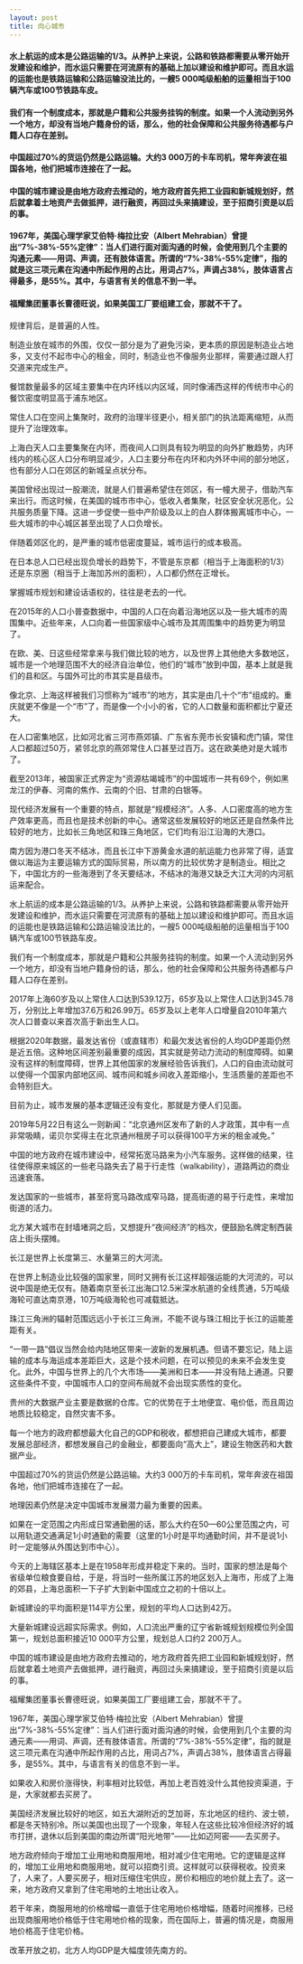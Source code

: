 ```yaml
---
layout: post
title: 向心城市
---
```

#### 水上航运的成本是公路运输的1/3。从养护上来说，公路和铁路都需要从零开始开发建设和维护，而水运只需要在河流原有的基础上加以建设和维护即可。而且水运的运能也是铁路运输和公路运输没法比的，一艘5 000吨级船舶的运量相当于100辆汽车或100节铁路车皮。
#### 我们有一个制度成本，那就是户籍和公共服务挂钩的制度。如果一个人流动到另外一个地方，却没有当地户籍身份的话，那么，他的社会保障和公共服务待遇都与户籍人口存在差别。
#### 中国超过70%的货运仍然是公路运输。大约3 000万的卡车司机，常年奔波在祖国各地，他们把城市连接在了一起。
#### 中国的城市建设是由地方政府去推动的，地方政府首先把工业园和新城规划好，然后就拿着土地资产去做抵押，进行融资，再回过头来搞建设，至于招商引资是以后的事。
#### 1967年，美国心理学家艾伯特·梅拉比安（Albert Mehrabian）曾提出“7%-38%-55%定律”：当人们进行面对面沟通的时候，会使用到几个主要的沟通元素——用词、声调，还有肢体语言。所谓的“7%-38%-55%定律”，指的就是这三项元素在沟通中所起作用的占比，用词占7%，声调占38%，肢体语言占得最多，是55%。其中，与语言有关的信息不到一半。
#### 福耀集团董事长曹德旺说，如果美国工厂要组建工会，那就不干了。
<!-- more -->
规律背后，是普遍的人性。

制造业放在城市的外围，仅仅一部分是为了避免污染，更本质的原因是制造业占地多，又支付不起市中心的租金，同时，制造业也不像服务业那样，需要通过跟人打交道来完成生产。

餐馆数量最多的区域主要集中在内环线以内区域，同时像浦西这样的传统市中心的餐饮密度明显高于浦东地区。

常住人口在空间上集聚时，政府的治理半径更小，相关部门的执法距离缩短，从而提升了治理效率。

上海白天人口主要集聚在内环，而夜间人口则具有较为明显的向外扩散趋势，内环线内的核心区人口分布明显减少，人口主要分布在内环和内外环中间的部分地区，也有部分人口在郊区的新城呈点状分布。

美国曾经出现过一股潮流，就是人们普遍希望住在郊区，有一幢大房子，借助汽车来出行。而这时候，在美国的城市市中心，低收入者集聚，社区安全状况恶化，公共服务质量下降。这进一步促使一些中产阶级及以上的白人群体搬离城市中心，一些大城市的中心城区甚至出现了人口负增长。

伴随着郊区化的，是严重的城市低密度蔓延，城市运行的成本极高。

在日本总人口已经出现负增长的趋势下，不管是东京都（相当于上海面积的1/3）还是东京圈（相当于上海加苏州的面积），人口都仍然在正增长。

掌握城市规划和建设话语权的，往往是老去的一代。

在2015年的人口小普查数据中，中国的人口在向着沿海地区以及一些大城市的周围集中。近些年来，人口向着一些国家级中心城市及其周围集中的趋势更为明显了。

在欧、美、日这些经常拿来与我们做比较的地方，以及世界上其他绝大多数地区，城市是一个地理范围不大的经济自治单位，他们的“城市”放到中国，基本上就是我们的县和区。与国外可比的市其实是县级市。

像北京、上海这样被我们习惯称为“城市”的地方，其实是由几十个“市”组成的。重庆就更不像是一个“市”了，而是像一个小小的省，它的人口数量和面积都比宁夏还大。

在人口密集地区，比如河北省三河市燕郊镇、广东省东莞市长安镇和虎门镇，常住人口都超过50万，紧邻北京的燕郊常住人口甚至过百万。这在欧美绝对是大城市了。

截至2013年，被国家正式界定为“资源枯竭城市”的中国城市一共有69个，例如黑龙江的伊春、河南的焦作、云南的个旧、甘肃的白银等。

现代经济发展有一个重要的特点，那就是“规模经济”。人多、人口密度高的地方生产效率更高，而且也是技术创新的中心。通常这些发展较好的地区还是自然条件比较好的地方，比如长三角地区和珠三角地区，它们均有沿江沿海的大港口。

南方因为港口冬天不结冰，而且长江中下游黄金水道的航运能力也非常了得，适宜做以海运为主要运输方式的国际贸易，所以南方的比较优势才是制造业。相比之下，中国北方的一些海港到了冬天要结冰，不结冰的海港又缺乏大江大河的内河航运来配合。

水上航运的成本是公路运输的1/3。从养护上来说，公路和铁路都需要从零开始开发建设和维护，而水运只需要在河流原有的基础上加以建设和维护即可。而且水运的运能也是铁路运输和公路运输没法比的，一艘5 000吨级船舶的运量相当于100辆汽车或100节铁路车皮。

我们有一个制度成本，那就是户籍和公共服务挂钩的制度。如果一个人流动到另外一个地方，却没有当地户籍身份的话，那么，他的社会保障和公共服务待遇都与户籍人口存在差别。

2017年上海60岁及以上常住人口达到539.12万，65岁及以上常住人口达到345.78万，分别比上年增加37.6万和26.99万。65岁及以上老年人口增量自2010年第六次人口普查以来首次高于新出生人口。

根据2020年数据，最发达省份（或直辖市）和最欠发达省份的人均GDP差距仍然是近五倍。这种地区间差别最重要的成因，其实就是劳动力流动的制度障碍。如果没有这样的制度障碍，世界上其他国家的发展经验告诉我们，人口的自由流动就可以使得一个国家内部地区间、城市间和城乡间收入差距缩小，生活质量的差距也不会特别巨大。

目前为止，城市发展的基本逻辑还没有变化，那就是方便人们见面。

2019年5月22日有这么一则新闻：“北京通州区发布了新的人才政策，其中有一点非常吸睛，诺贝尔奖得主在北京通州租房子可以获得100平方米的租金减免。”

中国的地方政府在城市建设中，经常拓宽马路来为小汽车服务。这样做的结果，往往使得原来城区的一些老马路失去了易于行走性（walkability），道路两边的商业迅速衰落。

发达国家的一些城市，甚至将宽马路改成窄马路，提高街道的易于行走性，来增加街道的活力。

北方某大城市在封墙堵洞之后，又想提升“夜间经济”的档次，便鼓励名牌定制西装店上街头摆摊。

长江是世界上长度第三、水量第三的大河流。

在世界上制造业比较强的国家里，同时又拥有长江这样超强运能的大河流的，可以说中国是绝无仅有。随着南京至长江出海口12.5米深水航道的全线贯通，5万吨级海轮可直达南京港，10万吨级海轮也可减载抵达。

珠江三角洲的辐射范围远远小于长江三角洲，不能不说与珠江相比于长江的运能差距有关。

“一带一路”倡议当然会给内陆地区带来一波新的发展机遇。但请不要忘记，陆上运输的成本与海运成本差距巨大，这是个技术问题，在可以预见的未来不会发生变化。此外，中国与世界上的几个大市场——美洲和日本——并没有陆上通道。只要这些条件不变，中国城市人口的空间布局就不会出现实质性的变化。

贵州的大数据产业主要是数据的仓库。它的优势在于土地便宜、电价低，而且周边地质比较稳定，自然灾害不多。

每一个地方的政府都想最大化自己的GDP和税收，都想把自己建成大城市，都要发展总部经济，都想发展自己的金融业，都要面向“高大上”，建设生物医药和大数据产业。

中国超过70%的货运仍然是公路运输。大约3 000万的卡车司机，常年奔波在祖国各地，他们把城市连接在了一起。

地理因素仍然是决定中国城市发展潜力最为重要的因素。

如果在一定范围之内形成日常通勤圈的话，那么大约在50—60公里范围之内，可以用轨道交通满足1小时通勤的需要（这里的1小时是平均通勤时间，并不是说1小时一定能够从外围达到市中心）。

今天的上海辖区基本上是在1958年形成并稳定下来的。当时，国家的想法是每个省级单位粮食要自给，于是，将当时一些所属江苏的地区划入上海市，形成了上海的郊县，上海总面积一下子扩大到新中国成立之初的十倍以上。

新城建设的平均面积是114平方公里，规划的平均人口达到42万。

大量新城建设远超实际需求。例如，人口流出严重的辽宁省新城规划规模位列全国第一，规划总面积接近10 000平方公里，规划总人口约2 200万人。

中国的城市建设是由地方政府去推动的，地方政府首先把工业园和新城规划好，然后就拿着土地资产去做抵押，进行融资，再回过头来搞建设，至于招商引资是以后的事。

福耀集团董事长曹德旺说，如果美国工厂要组建工会，那就不干了。

1967年，美国心理学家艾伯特·梅拉比安（Albert Mehrabian）曾提出“7%-38%-55%定律”：当人们进行面对面沟通的时候，会使用到几个主要的沟通元素——用词、声调，还有肢体语言。所谓的“7%-38%-55%定律”，指的就是这三项元素在沟通中所起作用的占比，用词占7%，声调占38%，肢体语言占得最多，是55%。其中，与语言有关的信息不到一半。

如果收入和房价涨得快，利率相对比较低，再加上老百姓没什么其他投资渠道，于是，大家就都去买房了。

美国经济发展比较好的地区，如五大湖附近的芝加哥，东北地区的纽约、波士顿，都是冬天特别冷。所以美国也出现了一个现象，年轻人在这些比较冷但经济好的城市打拼，退休以后到美国的南边所谓“阳光地带”——比如迈阿密——去买房子。

地方政府倾向于增加工业用地和商服用地，相对减少住宅用地。它的逻辑是这样的，增加工业用地和商服用地，就可以招商引资。这样就可以获得税收。投资来了，人来了，人要买房子，相对压缩住宅供应，房价和相应的地价就上去了。这一来，地方政府又拿到了住宅用地的土地出让收入。

若干年来，商服用地的价格增幅一直低于住宅用地价格增幅，随着时间推移，已经出现商服用地价格低于住宅用地价格的现象，而在国际上，普遍的情况是，商服用地价格高于住宅价格。

改革开放之初，北方人均GDP是大幅度领先南方的。

